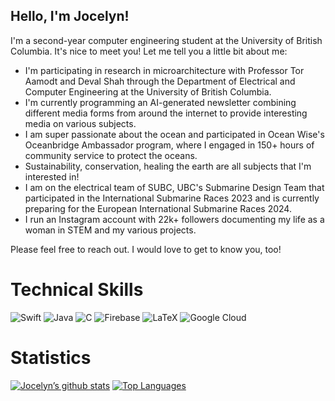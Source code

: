 ## Hello, I'm Jocelyn!
I'm a second-year computer engineering student at the University of British Columbia. It's nice to meet you! Let me tell you a little bit about me:

- I'm participating in research in microarchitecture with Professor Tor Aamodt and Deval Shah through the Department of Electrical and Computer Engineering at the University of British Columbia.
- I'm currently programming an AI-generated newsletter combining different media forms from around the internet to provide interesting media on various subjects.
- I am super passionate about the ocean and participated in Ocean Wise's Oceanbridge Ambassador program, where I engaged in 150+ hours of community service to protect the oceans.
- Sustainability, conservation, healing the earth are all subjects that I'm interested in!
- I am on the electrical team of SUBC, UBC's Submarine Design Team that participated in the International Submarine Races 2023 and is currently preparing for the European International Submarine Races 2024.
- I run an Instagram account with 22k+ followers documenting my life as a woman in STEM and my various projects.

Please feel free to reach out. I would love to get to know you, too! 

# Technical Skills
![Swift](https://img.shields.io/badge/swift-F54A2A?style=for-the-badge&logo=swift&logoColor=white)
![Java](https://img.shields.io/badge/java-%23ED8B00.svg?style=for-the-badge&logo=openjdk&logoColor=white)
![C](https://img.shields.io/badge/c-%2300599C.svg?style=for-the-badge&logo=c&logoColor=white)
![Firebase](https://img.shields.io/badge/Firebase-039BE5?style=for-the-badge&logo=Firebase&logoColor=white)
![LaTeX](https://img.shields.io/badge/latex-%23008080.svg?style=for-the-badge&logo=latex&logoColor=white)
![Google Cloud](https://img.shields.io/badge/GoogleCloud-%234285F4.svg?style=for-the-badge&logo=google-cloud&logoColor=white)

# Statistics
[![Jocelyn’s github stats](https://github-readme-stats.vercel.app/api?username=joce04)](https://github.com/joce04)
[![Top Languages](https://github-readme-stats.vercel.app/api/top-langs/?username=joce04&layout=compact)](https://github.com/joce04)

